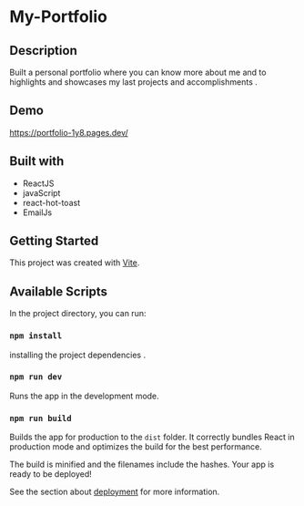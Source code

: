 # My-Portfolio

## Description

Built a personal portfolio where you can know more about me and to highlights
and showcases my last projects and accomplishments .

## Demo

https://portfolio-1y8.pages.dev/


## Built with

- ReactJS
- javaScript
- react-hot-toast 
- EmailJs

## Getting Started

This project was created with [Vite](https://vitejs.dev/).

## Available Scripts

In the project directory, you can run:

### `npm install`

installing the project dependencies .

### `npm run dev`

Runs the app in the development mode.

### `npm run build`

Builds the app for production to the `dist` folder.
It correctly bundles React in production mode and optimizes the build for the best performance.

The build is minified and the filenames include the hashes.
Your app is ready to be deployed!

See the section about [deployment](https://vitejs.dev/guide/static-deploy.html) for more information.

